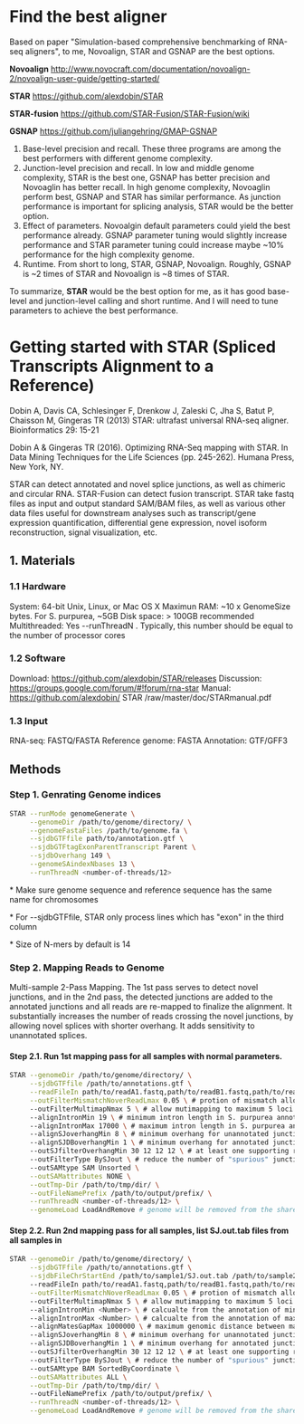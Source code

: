 # Find the best aligner

Based on paper "Simulation-based comprehensive benchmarking of RNA-seq aligners", to me, Novoalign, STAR and GSNAP are the best options. 

**Novoalign**
http://www.novocraft.com/documentation/novoalign-2/novoalign-user-guide/getting-started/

**STAR**
https://github.com/alexdobin/STAR

**STAR-fusion**
https://github.com/STAR-Fusion/STAR-Fusion/wiki

**GSNAP**
https://github.com/juliangehring/GMAP-GSNAP

1. Base-level precision and recall. These three programs are among the best performers with different genome complexity.
2. Junction-level precision and recall. In low and middle genome complexity, STAR is the best one, GSNAP has better precision and Novoaglin has better recall. In high genome complexity, Novoaglin perform best, GSNAP and STAR has similar performance. As junction performance is important for splicing analysis, STAR would be the better option.
3. Effect of parameters. Novoalgin default parameters could yield the best performance already. GSNAP parameter tuning would slightly increase performance and STAR parameter tuning could increase maybe ~10% performance for the high complexity genome. 
4. Runtime. From short to long, STAR, GSNAP, Novoalign. Roughly, GSNAP is ~2 times of STAR and Novoalign is ~8 times of STAR.

To summarize, **STAR** would be the best option for me, as it has good base-level and junction-level calling and short runtime. And I will need to tune parameters to achieve the best performance. 

# Getting started with STAR (Spliced Transcripts Alignment to a Reference)

Dobin A, Davis CA, Schlesinger F, Drenkow J, Zaleski C, Jha S, Batut P, Chaisson M, Gingeras TR (2013) STAR: ultrafast universal RNA-seq aligner. Bioinformatics 29: 15-21

Dobin A & Gingeras TR (2016). Optimizing RNA-Seq mapping with STAR. In Data Mining Techniques for the Life Sciences (pp. 245-262). Humana Press, New York, NY.

STAR can detect annotated and novel splice junctions, as well as chimeric and circular RNA. STAR-Fusion can detect fusion transcript. STAR take fastq files as input and output standard SAM/BAM files, as well as various other data files useful for downstream analyses such as transcript/gene expression quantification, differential gene expression, novel isoform reconstruction, signal visualization, etc. 

## 1. Materials
### 1.1 Hardware
System: 64-bit Unix, Linux, or Mac OS X
Maximun RAM: ~10 x GenomeSize bytes. For S. purpurea, ~5GB
Disk space: > 100GB recommended
Multithreaded: Yes --runThreadN <number-of-threads>. Typically, this number should be equal to the number of processor cores

### 1.2 Software
Download: https://github.com/alexdobin/STAR/releases
Discussion: https://groups.google.com/forum/#!forum/rna-star
Manual: https://github.com/alexdobin/ STAR /raw/master/doc/STARmanual.pdf

### 1.3 Input
RNA-seq: FASTQ/FASTA
Reference genome: FASTA
Annotation: GTF/GFF3

## Methods
### Step 1. Genrating Genome indices
```sh
STAR --runMode genomeGenerate \
     --genomeDir /path/to/genome/directory/ \
     --genomeFastaFiles /path/to/genome.fa \
     --sjdbGTFfile path/to/annotation.gtf \
     --sjdbGTFtagExonParentTranscript Parent \
     --sjdbOverhang 149 \
     --genomeSAindexNbases 13 \
     --runThreadN <number-of-threads/12>
```
\* Make sure genome sequence and reference sequence has the same name for chromosomes

\* For --sjdbGTFfile, STAR only process lines which has "exon" in the third column

\* Size of N-mers by default is 14

### Step 2. Mapping Reads to Genome
Multi-sample 2-Pass Mapping. The 1st pass serves to detect novel junctions, and in the 2nd pass, the detected junctions are added to the annotated junctions and all reads are re-mapped to finalize the alignment. It substantially increases the number of reads crossing the novel junctions, by allowing novel splices with shorter overhang. It adds sensitivity to unannotated splices. 
#### Step 2.1. Run 1st mapping pass for all samples with normal parameters.
```sh
STAR --genomeDir /path/to/genome/directory/ \
     --sjdbGTFfile /path/to/annotations.gtf \
     --readFileIn path/to/readA1.fastq,path/to/readB1.fastq,path/to/readC1.fastq... path/to/readA2.fastq,path/to/readB2.fastq,path/to/readC2.fastq... \
     --outFilterMismatchNoverReadLmax 0.05 \ # protion of mismatch allowed for the mapped reads
     --outFilterMultimapNmax 5 \ # allow mutimapping to maximum 5 loci
     --alignIntronMin 19 \ # minimum intron length in S. purpurea annotation is 20
     --alignIntronMax 17000 \ # maximum intron length in S. purpurea annotation is 16653
     --alignSJoverhangMin 8 \ # minimum overhang for unannotated junctions
     --alignSJDBoverhangMin 1 \ # minimum overhang for annotated junctions
     --outSJfilterOverhangMin 30 12 12 12 \ # at least one supporting read has a large enough overhang >= 15 for noncanonical and 8 for unannotated canonical motifs, default was 30 12 12 12
     --outFilterType BySJout \ # reduce the number of "spurious" junctions
     --outSAMtype SAM Unsorted \
     --outSAMattributes NONE \
     --outTmp-Dir /path/to/tmp/dir/ \
     --outFileNamePrefix /path/to/output/prefix/ \
     --runThreadN <number-of-threads/12> \
     --genomeLoad LoadAndRemove # genome will be removed from the shared memory once all STAR jobs using it exit
```

#### Step 2.2. Run 2nd mapping pass for all samples, list SJ.out.tab files from all samples in 
```sh
STAR --genomeDir /path/to/genome/directory/ \
     --sjdbGTFfile /path/to/annotations.gtf \
     --sjdbFileChrStartEnd /path/to/sample1/SJ.out.tab /path/to/sample2/SJ.out.tab ...
     --readFileIn path/to/readA1.fastq,path/to/readB1.fastq,path/to/readC1.fastq,... path/to/readA2.fastq,path/to/readB2.fastq,path/to/readC2.fastq,... \
     --outFilterMismatchNoverReadLmax 0.05 \ # protion of mismatch allowed for the mapped reads
     --outFilterMultimapNmax 5 \ # allow mutimapping to maximum 5 loci
     --alignIntronMin <Number> \ # calcualte from the annotation of minimum intron size and use it as a guide for this parameter
     --alignIntronMax <Number> \ # calcualte from the annotation of maximum intron size and use it as a guide for this parameter
     --alignMatesGapMax 1000000 \ # maximum genomic distance between mates, need to be larger than --alignIntronMax
     --alignSJoverhangMin 8 \ # minimum overhang for unannotated junctions
     --alignSJDBoverhangMin 1 \ # minimum overhang for annotated junctions
     --outSJfilterOverhangMin 30 12 12 12 \ # at least one supporting read has a large enough overhang >= 15 for noncanonical and 8 for unannotated canonical motifs, default was 30 12 12 12
     --outFilterType BySJout \ # reduce the number of "spurious" junctions
     --outSAMtype BAM SortedByCoordinate \
     --outSAMattributes ALL \
     --outTmp-Dir /path/to/tmp/dir/ \ 
     --outFileNamePrefix /path/to/output/prefix/ \
     --runThreadN <number-of-threads/12> \
     --genomeLoad LoadAndRemove # genome will be removed from the shared memory once all STAR jobs using it exit
```
